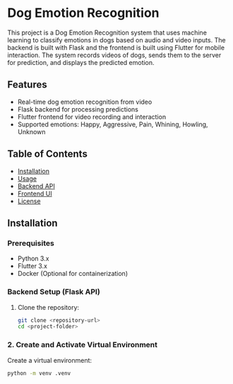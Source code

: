 # Dog Emotion Recognition

This project is a Dog Emotion Recognition system that uses machine learning to classify emotions in dogs based on audio and video inputs. The backend is built with Flask and the frontend is built using Flutter for mobile interaction. The system records videos of dogs, sends them to the server for prediction, and displays the predicted emotion.

## Features
- Real-time dog emotion recognition from video
- Flask backend for processing predictions
- Flutter frontend for video recording and interaction
- Supported emotions: Happy, Aggressive, Pain, Whining, Howling, Unknown

## Table of Contents
- [Installation](#installation)
- [Usage](#usage)
- [Backend API](#backend-api)
- [Frontend UI](#frontend-ui)
- [License](#license)

## Installation

### Prerequisites
- Python 3.x
- Flutter 3.x
- Docker (Optional for containerization)

### Backend Setup (Flask API)

1. Clone the repository:

   ```bash
   git clone <repository-url>
   cd <project-folder>

### 2. Create and Activate Virtual Environment

Create a virtual environment:
```bash
python -m venv .venv
